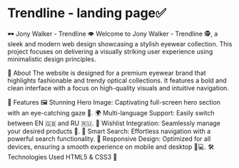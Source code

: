 # Trendline - landing page✅
🕶️ Jony Walker - Trendline 👁️
Welcome to Jony Walker - Trendline 🕵️, a sleek and modern web design showcasing a stylish eyewear collection. This project focuses on delivering a visually striking user experience using minimalistic design principles.

📖 About
The website is designed for a premium eyewear brand that highlights fashionable and trendy optical collections. It features a bold and clean interface with a focus on high-quality visuals and intuitive navigation.

🎯 Features
🖼️ Stunning Hero Image: Captivating full-screen hero section with an eye-catching gaze 💫.
🌍 Multi-language Support: Easily switch between EN 🇬🇧 and RU 🇷🇺.
🛒 Wishlist Integration: Seamlessly manage your desired products 📝.
🔎 Smart Search: Effortless navigation with a powerful search functionality.
📱 Responsive Design: Optimized for all devices, ensuring a smooth experience on mobile and desktop 📱💻.
🛠️ Technologies Used
HTML5 & CSS3 🎨

